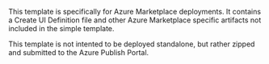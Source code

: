 This template is specifically for Azure Marketplace deployments.  It contains a Create UI Definition file and other Azure Marketplace specific artifacts not included in the simple template.

This template is not intented to be deployed standalone, but rather zipped and submitted to the Azure Publish Portal.


